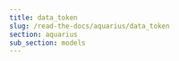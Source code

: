```yaml
---
title: data_token
slug: /read-the-docs/aquarius/data_token
section: aquarius
sub_section: models
---
```

